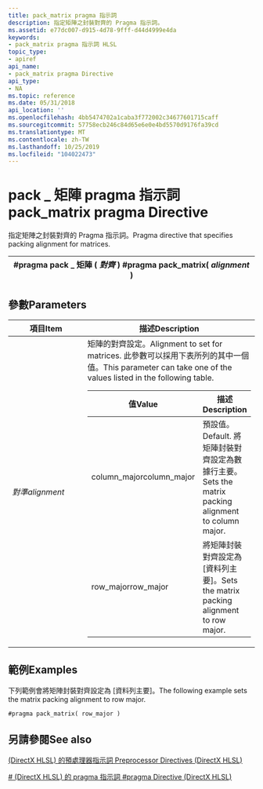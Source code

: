 ```yaml
---
title: pack_matrix pragma 指示詞
description: 指定矩陣之封裝對齊的 Pragma 指示詞。
ms.assetid: e77dc007-d915-4d78-9fff-d44d4999e4da
keywords:
- pack_matrix pragma 指示詞 HLSL
topic_type:
- apiref
api_name:
- pack_matrix pragma Directive
api_type:
- NA
ms.topic: reference
ms.date: 05/31/2018
api_location: ''
ms.openlocfilehash: 4bb5474702a1caba3f772002c34677601715caff
ms.sourcegitcommit: 57758ecb246c84d65e6e0e4bd5570d9176fa39cd
ms.translationtype: MT
ms.contentlocale: zh-TW
ms.lasthandoff: 10/25/2019
ms.locfileid: "104022473"
---
```

# <a name="pack_matrix-pragma-directive"></a><span data-ttu-id="74651-104">pack \_ 矩陣 pragma 指示詞</span><span class="sxs-lookup"><span data-stu-id="74651-104">pack\_matrix pragma Directive</span></span>

<span data-ttu-id="74651-105">指定矩陣之封裝對齊的 Pragma 指示詞。</span><span class="sxs-lookup"><span data-stu-id="74651-105">Pragma directive that specifies packing alignment for matrices.</span></span>



| <span data-ttu-id="74651-106">\#pragma pack \_ 矩陣 ( *對齊* ) </span><span class="sxs-lookup"><span data-stu-id="74651-106">\#pragma pack\_matrix( *alignment* )</span></span> |
|--------------------------------------|



 

## <a name="parameters"></a><span data-ttu-id="74651-107">參數</span><span class="sxs-lookup"><span data-stu-id="74651-107">Parameters</span></span>



<table>
<colgroup>
<col style="width: 50%" />
<col style="width: 50%" />
</colgroup>
<thead>
<tr class="header">
<th><span data-ttu-id="74651-108">項目</span><span class="sxs-lookup"><span data-stu-id="74651-108">Item</span></span></th>
<th><span data-ttu-id="74651-109">描述</span><span class="sxs-lookup"><span data-stu-id="74651-109">Description</span></span></th>
</tr>
</thead>
<tbody>
<tr class="odd">
<td><span data-ttu-id="74651-110"><span id="alignment"></span><span id="ALIGNMENT"></span><em>對準</em></span><span class="sxs-lookup"><span data-stu-id="74651-110"><span id="alignment"></span><span id="ALIGNMENT"></span><em>alignment</em></span></span><br/></td>
<td><span data-ttu-id="74651-111">矩陣的對齊設定。</span><span class="sxs-lookup"><span data-stu-id="74651-111">Alignment to set for matrices.</span></span> <span data-ttu-id="74651-112">此參數可以採用下表所列的其中一個值。</span><span class="sxs-lookup"><span data-stu-id="74651-112">This parameter can take one of the values listed in the following table.</span></span> <br/> 
<table>
<thead>
<tr class="header">
<th><span data-ttu-id="74651-113">值</span><span class="sxs-lookup"><span data-stu-id="74651-113">Value</span></span></th>
<th><span data-ttu-id="74651-114">描述</span><span class="sxs-lookup"><span data-stu-id="74651-114">Description</span></span></th>
</tr>
</thead>
<tbody>
<tr class="odd">
<td><span data-ttu-id="74651-115">column_major</span><span class="sxs-lookup"><span data-stu-id="74651-115">column_major</span></span></td>
<td><span data-ttu-id="74651-116">預設值。</span><span class="sxs-lookup"><span data-stu-id="74651-116">Default.</span></span> <span data-ttu-id="74651-117">將矩陣封裝對齊設定為數據行主要。</span><span class="sxs-lookup"><span data-stu-id="74651-117">Sets the matrix packing alignment to column major.</span></span></td>
</tr>
<tr class="even">
<td><span data-ttu-id="74651-118">row_major</span><span class="sxs-lookup"><span data-stu-id="74651-118">row_major</span></span></td>
<td><span data-ttu-id="74651-119">將矩陣封裝對齊設定為 [資料列主要]。</span><span class="sxs-lookup"><span data-stu-id="74651-119">Sets the matrix packing alignment to row major.</span></span></td>
</tr>
</tbody>
</table>

<p> </p></td>
</tr>
</tbody>
</table>



 

## <a name="examples"></a><span data-ttu-id="74651-120">範例</span><span class="sxs-lookup"><span data-stu-id="74651-120">Examples</span></span>

<span data-ttu-id="74651-121">下列範例會將矩陣封裝對齊設定為 [資料列主要]。</span><span class="sxs-lookup"><span data-stu-id="74651-121">The following example sets the matrix packing alignment to row major.</span></span>


```
#pragma pack_matrix( row_major )
```



## <a name="see-also"></a><span data-ttu-id="74651-122">另請參閱</span><span class="sxs-lookup"><span data-stu-id="74651-122">See also</span></span>

<dl> <dt>

[<span data-ttu-id="74651-123"> (DirectX HLSL) 的預處理器指示詞 </span><span class="sxs-lookup"><span data-stu-id="74651-123">Preprocessor Directives (DirectX HLSL)</span></span>](dx-graphics-hlsl-appendix-preprocessor.md)
</dt> <dt>

[<span data-ttu-id="74651-124">\# (DirectX HLSL) 的 pragma 指示詞 </span><span class="sxs-lookup"><span data-stu-id="74651-124">\#pragma Directive (DirectX HLSL)</span></span>](dx-graphics-hlsl-appendix-pre-pragma.md)
</dt> </dl>

 

 





